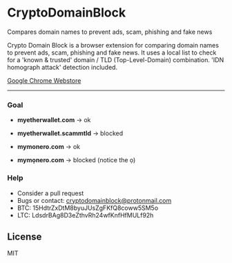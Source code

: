 # CryptoDomainBlock


Compares domain names to prevent ads, scam, phishing and fake news

Crypto Domain Block is a browser extension for comparing domain names to prevent ads, scam, phishing and fake news.
It uses a local list to check for a 'known & trusted' domain / TLD (Top-Level-Domain) combination. 
'IDN homograph attack' detection included.

[Google Chrome Webstore]

----------

### Goal
- **myetherwallet.com** -> ok
- **myetherwallet.scammtld** -> blocked

- **mymonero.com** -> ok
- **mymọnero.com** -> blocked (notice the ọ)



### Help
- Consider a pull request
- Bugs or contact: cryptodomainblock@protonmail.com
- BTC: 15HdtrZxDtM8byuJUsZgFKfQ8coww5SM5o
- LTC: LdsdrBAg8D3eZthvRh24wfKnfHfMULf92h




License
----
MIT

   [Google Chrome Webstore]: <https://chrome.google.com/webstore/detail/cryptodomainblock/nekcijecgnjdpgpdjdfjdigjafiejgno>
